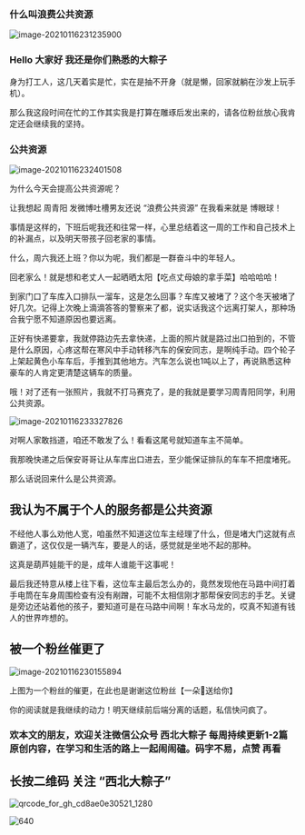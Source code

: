### 什么叫浪费公共资源

![image-20210116231235900](https://gitee.com/stivepeim/img4mk/raw/master/20210116231235.png)

### Hello 大家好 我还是你们熟悉的大粽子

身为打工人，这几天着实是忙，实在是抽不开身（就是懒，回家就躺在沙发上玩手机）。

那么我这段时间在忙的工作其实我是打算在雕琢后发出来的，请各位粉丝放心我肯定还会继续我的坚持。

### 公共资源

![image-20210116232401508](https://gitee.com/stivepeim/img4mk/raw/master/20210116232401.png)

为什么今天会提高公共资源呢？

让我想起 周青阳 发微博吐槽男友还说 “浪费公共资源” 在我看来就是 博眼球！

事情是这样的，下班后呢我还和往常一样，心里总结着这一周的工作和自己技术上的补漏点，以及明天带孩子回老家的事情。

什么，周六我还上班？你以为呢，我们都是一群奋斗中的年轻人。

回老家么！就是想和老丈人一起晒晒太阳【吃点丈母娘的拿手菜】哈哈哈哈！

到家门口了车库入口排队一溜车，这是怎么回事？车库又被堵了？这个冬天被堵了好几次。记得上次晚上滴滴答答的警察来了都，说实话我这个远离打架人，那种场合我宁愿不知道原因也要远离。

正好有快递要拿，我就停路边先去拿快递，上面的照片就是路过出口拍到的，不管是什么原因，心疼这帮在寒风中手动转移汽车的保安同志，是啊纯手动。四个轮子上架起黄色小车车后，手推到其他地方。汽车怎么说也1吨以上了，再说熟悉这种豪车的人肯定更清楚这辆车的质量。

哦！对了还有一张照片，我就不打马赛克了，是的我就是要学习周青阳同学，利用公共资源。

![image-20210116233327826](https://gitee.com/stivepeim/img4mk/raw/master/20210116233327.png)

对啊人家敢挡道，咱还不敢发了么！看看这尾号就知道车主不简单。

我那晚快递之后保安哥哥让从车库出口进去，至少能保证排队的车车不把度堵死。

那么话说回来什么是公共资源。

## 我认为不属于个人的服务都是公共资源

不经他人事么劝他人宽，咱虽然不知道这位车主经理了什么，但是堵大门这就有点霸道了，这仅仅是一辆汽车，要是人的话，感觉就是坐地不起的那种。

这真是葫芦娃能干的是，成年人谁能干这事呢！

最后我还特意从楼上往下看，这位车主最后怎么办的，竟然发现他在马路中间打着手电筒在车身周围检查有没有剐蹭，可能不太相信刚才那帮保安同志的手艺。关键是旁边还站着他的孩子，要知道可是在马路中间啊！车水马龙的，哎真不知道有钱人的世界咋想的。

## 被一个粉丝催更了

![image-20210116230155894](https://gitee.com/stivepeim/img4mk/raw/master/20210116230155.png)

上图为一个粉丝的催更，在此也是谢谢这位粉丝【一朵🌹送给你】

你的阅读就是我继续的动力！明天继续前后端分离的话题，私信快问疯了。

### 欢本文的朋友，欢迎关注微信公众号 西北大粽子 每周持续更新1-2篇原创内容，在学习和生活的路上一起闹闹磕。码字不易，点赞 再看

## 长按二维码 关注 “西北大粽子”

![qrcode_for_gh_cd8ae0e30521_1280](https://gitee.com/stivepeim/img4mk/raw/master/20201218232623.jpg)

![640](https://gitee.com/stivepeim/img4mk/raw/master/20201226230441.gif)